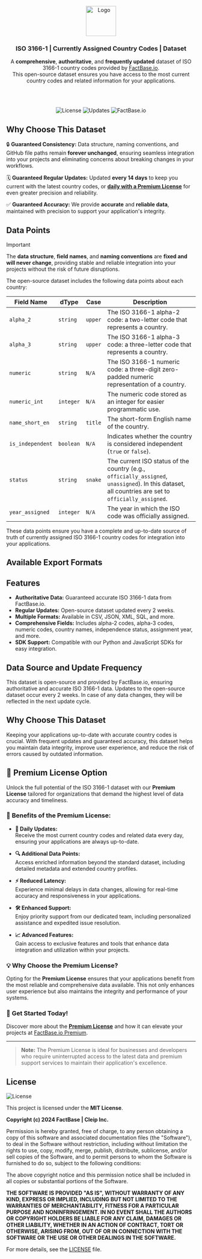 <!-- PROJECT LOGO -->
<br />
<div align="center">
  <a href="https://github.com/FactBaseIO/factbase-open-data/">
    <img src="https://avatars.githubusercontent.com/u/189719285?s=400&u=992d9018b9bb4c7458ea22cc4106022e877c0908&v=4" alt="Logo" width="80" height="80">
  </a>

  <h3 align="center">ISO 3166-1 | Currently Assigned Country Codes | Dataset</h3>

  <p>
    A <strong>comprehensive</strong>, <strong>authoritative</strong>, and <strong>frequently updated</strong> dataset of ISO 3166-1 country codes provided by 
    <a href="https://factbase.io" target="_blank" rel="noopener noreferrer">FactBase.io</a>. <br />
    This open-source dataset ensures you have access to the most current country codes and related information for your applications.
  </p>
  <br />
  <br />

  ![License](https://img.shields.io/github/license/FactBaseIO/factbase-open-data?style=for-the-badge)
  ![Updates](https://img.shields.io/badge/updates-every%202%20weeks-blue?style=for-the-badge)
  ![FactBase.io](https://img.shields.io/badge/dataset-FactBase.io-orange?style=for-the-badge)
</div>


## Why Choose This Dataset

🔒 **Guaranteed Consistency:** Data structure, naming conventions, and GitHub file paths remain **forever unchanged**, ensuring seamless integration into your projects and eliminating concerns about breaking changes in your workflows.

🗓️ **Guaranteed Regular Updates:** Updated **every 14 days** to keep you current with the latest country codes, or **[daily with a Premium License](https://factbase.io/premium)** for even greater precision and reliability.

✅ **Guaranteed Accuracy:** We provide **accurate** and **reliable data**, maintained with precision to support your application's integrity.




## Data Points

> [!IMPORTANT]  
> The **data structure**, **field names**, and **naming conventions** are **fixed and will never change**, providing stable and reliable integration into your projects without the risk of future disruptions.

The open-source dataset includes the following data points about each country:

| **Field Name**    | **dType**       | **Case**       | **Description**                                                                 |
|--------------------|-----------------|----------------|---------------------------------------------------------------------------------|
| `alpha_2`         | `string`        | `upper`      | The ISO 3166-1 alpha-2 code: a two-letter code that represents a country.       |
| `alpha_3`         | `string`        | `upper`      | The ISO 3166-1 alpha-3 code: a three-letter code that represents a country.     |
| `numeric`         | `string`        | `N/A`            | The ISO 3166-1 numeric code: a three-digit zero-padded numeric representation of a country. |
| `numeric_int`     | `integer`       | `N/A`            | The numeric code stored as an integer for easier programmatic use.              |
| `name_short_en`   | `string`        | `title`     | The short-form English name of the country.                                     |
| `is_independent`  | `boolean`       | `N/A`            | Indicates whether the country is considered independent (`true` or `false`).    |
| `status`          | `string`        | `snake`      | The current ISO status of the country (e.g., `officially_assigned`, `unassigned`). In this dataset, all countries are set to `officially_assigned`. |
| `year_assigned`   | `integer`       | `N/A`            | The year in which the ISO code was officially assigned.                         |



These data points ensure you have a complete and up-to-date source of truth of currently assigned ISO 3166-1 country codes for integration into your applications.

## Available Export Formats 



## Features

- **Authoritative Data:** Guaranteed accurate ISO 3166-1 data from FactBase.io.
- **Regular Updates:** Open-source dataset updated every 2 weeks.
- **Multiple Formats:** Available in CSV, JSON, XML, SQL, and more.
- **Comprehensive Fields:** Includes alpha-2 codes, alpha-3 codes, numeric codes, country names, independence status, assignment year, and more.
- **SDK Support:** Compatible with our Python and JavaScript SDKs for easy integration.

## Data Source and Update Frequency

This dataset is open-source and provided by FactBase.io, ensuring authoritative and accurate ISO 3166-1 data. Updates to the open-source dataset occur every 2 weeks. In case of any data changes, they will be reflected in the next update cycle.

## Why Choose This Dataset

Keeping your applications up-to-date with accurate country codes is crucial. With frequent updates and guaranteed accuracy, this dataset helps you maintain data integrity, improve user experience, and reduce the risk of errors caused by outdated information.

## 🚀 Premium License Option

Unlock the full potential of the ISO 3166-1 dataset with our **Premium License** tailored for organizations that demand the highest level of data accuracy and timeliness.

### 🌟 **Benefits of the Premium License:**

- **📅 Daily Updates:**  
  Receive the most current country codes and related data every day, ensuring your applications are always up-to-date.

- **🔍 Additional Data Points:**  
  Access enriched information beyond the standard dataset, including detailed metadata and extended country profiles.

- **⚡ Reduced Latency:**  
  Experience minimal delays in data changes, allowing for real-time accuracy and responsiveness in your applications.

- **🛠️ Enhanced Support:**  
  Enjoy priority support from our dedicated team, including personalized assistance and expedited issue resolution.

- **📈 Advanced Features:**  
  Gain access to exclusive features and tools that enhance data integration and utilization within your projects.

### 💡 **Why Choose the Premium License?**

Opting for the **Premium License** ensures that your applications benefit from the most reliable and comprehensive data available. This not only enhances user experience but also maintains the integrity and performance of your systems.

### 🔗 **Get Started Today!**

Discover more about the **[Premium License](https://factbase.io/premium)** and how it can elevate your projects at [FactBase.io Premium](https://factbase.io/premium).

---

> **Note:** The Premium License is ideal for businesses and developers who require uninterrupted access to the latest data and premium support services to maintain their application's excellence.


## License
![License](https://img.shields.io/github/license/FactBaseIO/factbase-open-data?style=for-the-badge)

This project is licensed under the **MIT License**.

**Copyright (c) 2024 FactBase | Cleip Inc.**

Permission is hereby granted, free of charge, to any person obtaining a copy
of this software and associated documentation files (the "Software"), to deal
in the Software without restriction, including without limitation the rights
to use, copy, modify, merge, publish, distribute, sublicense, and/or sell
copies of the Software, and to permit persons to whom the Software is
furnished to do so, subject to the following conditions:

The above copyright notice and this permission notice shall be included in all
copies or substantial portions of the Software.

**THE SOFTWARE IS PROVIDED "AS IS", WITHOUT WARRANTY OF ANY KIND, EXPRESS OR
IMPLIED, INCLUDING BUT NOT LIMITED TO THE WARRANTIES OF MERCHANTABILITY,
FITNESS FOR A PARTICULAR PURPOSE AND NONINFRINGEMENT. IN NO EVENT SHALL THE
AUTHORS OR COPYRIGHT HOLDERS BE LIABLE FOR ANY CLAIM, DAMAGES OR OTHER
LIABILITY, WHETHER IN AN ACTION OF CONTRACT, TORT OR OTHERWISE, ARISING FROM,
OUT OF OR IN CONNECTION WITH THE SOFTWARE OR THE USE OR OTHER DEALINGS IN THE
SOFTWARE.**

For more details, see the [LICENSE](https://github.com/FactBaseIO/factbase-open-data/blob/main/LICENSE) file.

